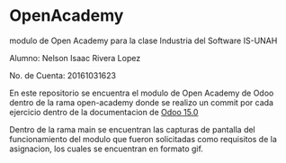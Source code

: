 # OpenAcademy
modulo de Open Academy para la clase Industria del Software IS-UNAH

Alumno: Nelson Isaac Rivera Lopez

No. de Cuenta: 20161031623

En este repositorio se encuentra el modulo de Open Academy de Odoo dentro de la rama
open-academy donde se realizo un commit por cada ejercicio dentro de la documentacion 
de [Odoo 15.0](https://www.odoo.com/documentation/15.0/developer/howtos/backend.html)

Dentro de la rama main se encuentran las capturas de pantalla del funcionamiento del modulo
que fueron solicitadas como requisitos de la asignacion, los cuales se encuentran en formato gif.
